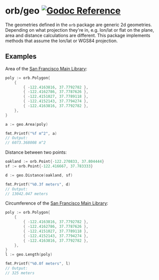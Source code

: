 # orb/geo [![Godoc Reference](https://pkg.go.dev/badge/github.com/TucarApp/orb)](https://pkg.go.dev/github.com/TucarApp/orb/geo)

The geometries defined in the `orb` package are generic 2d geometries.
Depending on what projection they're in, e.g. lon/lat or flat on the plane,
area and distance calculations are different. This package implements methods
that assume the lon/lat or WGS84 projection.

## Examples

Area of the [San Francisco Main Library](https://www.openstreetmap.org/way/24446086):

```go
poly := orb.Polygon{
    {
        { -122.4163816, 37.7792782 },
        { -122.4162786, 37.7787626 },
        { -122.4151027, 37.7789118 },
        { -122.4152143, 37.7794274 },
        { -122.4163816, 37.7792782 },
    },
}

a := geo.Area(poly)

fmt.Printf("%f m^2", a)
// Output:
// 6073.368008 m^2
```

Distance between two points:

```go
oakland := orb.Point{-122.270833, 37.804444}
sf := orb.Point{-122.416667, 37.783333}

d := geo.Distance(oakland, sf)

fmt.Printf("%0.3f meters", d)
// Output:
// 13042.047 meters
```

Circumference of the [San Francisco Main Library](https://www.openstreetmap.org/way/24446086):

```go
poly := orb.Polygon{
    {
        { -122.4163816, 37.7792782 },
        { -122.4162786, 37.7787626 },
        { -122.4151027, 37.7789118 },
        { -122.4152143, 37.7794274 },
        { -122.4163816, 37.7792782 },
    },
}
l := geo.Length(poly)

fmt.Printf("%0.0f meters", l)
// Output:
// 325 meters
```
